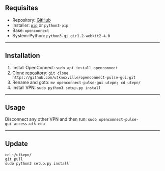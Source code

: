 ## Requisites 
 - Repository: [GitHub](./github.md) 
 - Installer: [`pip`](./pip3.md) or `python3-pip` 
 - Base: `openconnect`
 - System-Python: `python3-gi gir1.2-webkit2-4.0` 
___

## Installation 
 1. Install OpenConnect: `sudo apt install openconnect` 
 2. Clone [repository](https://github.com/utknoxville/openconnect-pulse-gui): `git clone https://github.com/utknoxville/openconnect-pulse-gui.git` 
 3. Rename and goto: `mv openconnect-pulse-gui utvpn; cd utvpn/` 
 4. Install VPN: `sudo python3 setup.py install` 
___

## Usage 
Disconnect any other VPN and then run: 
`sudo openconnect-pulse-gui access.utk.edu` 
___

## Update 
```
cd ~/utkvpn/
git pull
sudo python3 setup.py install
```

